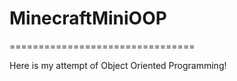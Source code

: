 # MinecraftMiniOOP
================================

Here is my attempt of Object Oriented Programming!
